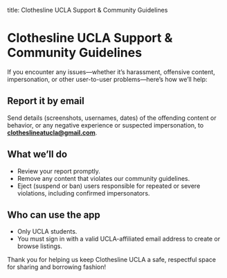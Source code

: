 title: Clothesline UCLA Support & Community Guidelines

# Clothesline UCLA Support & Community Guidelines

If you encounter any issues—whether it’s harassment, offensive content, impersonation, or other user-to-user problems—here’s how we’ll help:

## Report it by email  
Send details (screenshots, usernames, dates) of the offending content or behavior, or any negative experience or suspected impersonation, to **clotheslineatucla@gmail.com**.

## What we’ll do  
- Review your report promptly.  
- Remove any content that violates our community guidelines.  
- Eject (suspend or ban) users responsible for repeated or severe violations, including confirmed impersonators.

## Who can use the app  
- Only UCLA students.  
- You must sign in with a valid UCLA-affiliated email address to create or browse listings.

Thank you for helping us keep Clothesline UCLA a safe, respectful space for sharing and borrowing fashion!  


